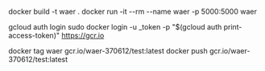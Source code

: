 docker build -t waer .
docker run -it --rm --name waer -p 5000:5000 waer

gcloud auth login
sudo docker login -u _token -p "$(gcloud auth print-access-token)" https://gcr.io

docker tag waer gcr.io/waer-370612/test:latest
docker push gcr.io/waer-370612/test:latest

